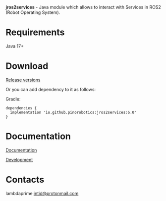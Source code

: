 **jros2services** - Java module which allows to interact with Services in ROS2 (Robot Operating System).

# Requirements

Java 17+

# Download

[Release versions](jros2services/release/CHANGELOG.md)

Or you can add dependency to it as follows:

Gradle:

```
dependencies {
  implementation 'io.github.pinorobotics:jros2services:6.0'
}
```

# Documentation

[Documentation](http://pinoweb.freetzi.com/jrosservices)

[Development](DEVELOPMENT.md)

# Contacts

lambdaprime <intid@protonmail.com>

